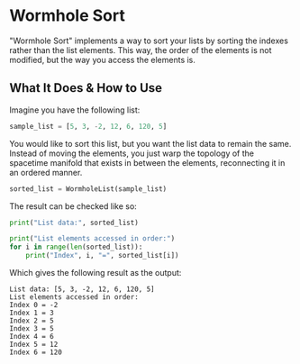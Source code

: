 # Wormhole Sort
"Wormhole Sort" implements a way to sort your lists by sorting the indexes rather than the list elements. This way, the order of the elements is not modified, but the way you access the elements is.

## What It Does & How to Use
Imagine you have the following list:
```python
sample_list = [5, 3, -2, 12, 6, 120, 5]
```
You would like to sort this list, but you want the list data to remain the same. Instead of moving the elements, you just warp the topology of the spacetime manifold that exists in between the elements, reconnecting it in an ordered manner.
```python
sorted_list = WormholeList(sample_list)
```
The result can be checked like so:
```python
print("List data:", sorted_list)

print("List elements accessed in order:")
for i in range(len(sorted_list)):
    print("Index", i, "=", sorted_list[i])
```

Which gives the following result as the output:
```
List data: [5, 3, -2, 12, 6, 120, 5]
List elements accessed in order:
Index 0 = -2
Index 1 = 3
Index 2 = 5
Index 3 = 5
Index 4 = 6
Index 5 = 12
Index 6 = 120
```
